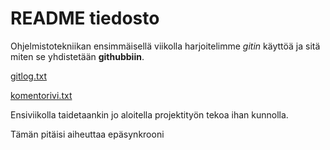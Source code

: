 # README tiedosto


Ohjelmistotekniikan ensimmäisellä viikolla harjoitelimme _gitin_ käyttöä ja sitä miten se yhdistetään 
**githubbiin**. 

[gitlog.txt](laskarit/viikko1/gitlog.txt)

[komentorivi.txt](/laskarit/viikko1/komentorivi.txt)


Ensiviikolla taidetaankin jo aloitella projektityön tekoa ihan kunnolla.

Tämän pitäisi aiheuttaa epäsynkrooni
